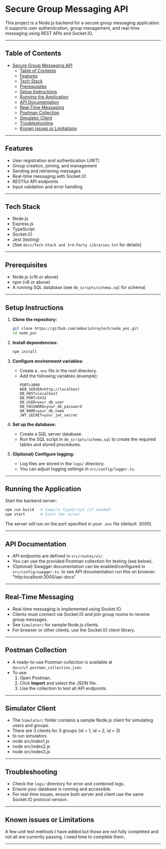 # Secure Group Messaging API

This project is a Node.js backend for a secure group messaging application. It supports user authentication, group management, and real-time messaging using REST APIs and Socket.IO.

---

## Table of Contents
- [Secure Group Messaging API](#secure-group-messaging-api)
  - [Table of Contents](#table-of-contents)
  - [Features](#features)
  - [Tech Stack](#tech-stack)
  - [Prerequisites](#prerequisites)
  - [Setup Instructions](#setup-instructions)
  - [Running the Application](#running-the-application)
  - [API Documentation](#api-documentation)
  - [Real-Time Messaging](#real-time-messaging)
  - [Postman Collection](#postman-collection)
  - [Simulator Client](#simulator-client)
  - [Troubleshooting](#troubleshooting)
  - [Known issues or Limitations](#known-issues-or-limitations)

---

## Features
- User registration and authentication (JWT)
- Group creation, joining, and management
- Sending and retrieving messages
- Real-time messaging with Socket.IO
- RESTful API endpoints
- Input validation and error handling

---

## Tech Stack
- Node.js
- Express.js
- TypeScript
- Socket.IO
- Jest (testing)
- [See `docs/Tech-Stack and 3rd-Party Libraries.txt` for details]

---

## Prerequisites
- Node.js (v16 or above)
- npm (v8 or above)
- A running SQL database (see `db_scripts/schema.sql` for schema)

---

## Setup Instructions

1. **Clone the repository:**
   ```sh
   git clone https://github.com/ambarishroytech/node_poc.git
   cd node_poc
   ```

2. **Install dependencies:**
   ```sh
   npm install
   ```

3. **Configure environment variables:**
   - Create a `.env` file in the root directory.
   - Add the following variables (example):
     ```env
     PORT=3000
     WEB_SERVER=http://localhost
     DB_HOST=localhost
     DB_PORT=5432
     DB_USER=your_db_user
     DB_PASSWORD=your_db_password
     DB_NAME=your_db_name
     JWT_SECRET=your_jwt_secret
     ```

4. **Set up the database:**
   - Create a SQL server database.
   - Run the SQL script in `db_scripts/schema.sql` to create the required tables and stored procedures.

5. **(Optional) Configure logging:**
   - Log files are stored in the `logs/` directory.
   - You can adjust logging settings in `src/config/logger.ts`.

---

## Running the Application

Start the backend server:
```sh
npm run build   # Compile TypeScript (if needed)
npm start       # Start the server
```

The server will run on the port specified in your `.env` file (default: 3000).

---
## API Documentation
- API endpoints are defined in `src/routes/v1/`.
- You can use the provided Postman collection for testing (see below).
- (Optional) Swagger documentation can be enabled/configured in `src/config/swagger.ts`.
to see API documentation run this on browser: "http:localhost:3000/api-docs"

---

## Real-Time Messaging
- Real-time messaging is implemented using Socket.IO.
- Clients must connect via Socket.IO and join group rooms to receive group messages.
- See `Simulator/` for sample Node.js clients.
- For browser or other clients, use the Socket.IO client library.
---

## Postman Collection
- A ready-to-use Postman collection is available at `docs/LY.postman_collection.json`.
- To use:
  1. Open Postman.
  2. Click **Import** and select the JSON file.
  3. Use the collection to test all API endpoints.

---

## Simulator Client
- The `Simulator/` folder contains a sample Node.js client for simulating users and groups.
- There are 3 clients for 3 groups (id = 1, id = 2, id = 3)
- to run simulators 
- node src/index1.js
- node src/index2.js
- node src/index3.js

---

## Troubleshooting
- Check the `logs/` directory for error and combined logs.
- Ensure your database is running and accessible.
- For real-time issues, ensure both server and client use the same Socket.IO protocol version.

---

## Known issues or Limitations
A few unit test methods I have added but those are not fully completed and not all are currently passing. I need time to complete them.

---